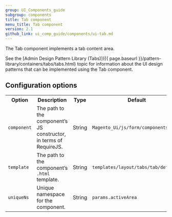 ```yaml
---
group: UI_Components_guide
subgroup: components
title: Tab component
menu_title: Tab component
version: 2.1
github_link: ui_comp_guide/components/ui-tab.md
---
```


The Tab component implements a tab content area.

See the [Admin Design Pattern Library (Tabs)]({{ page.baseurl }}/pattern-library/containers/tabs/tabs.html) topic for information about the UI design patterns that can be implemented using the Tab component.

## Configuration options

<table>
  <tr>
    <th>Option </th>
    <th>Description</th>
    <th>Type</th>
    <th>Default</th>
  </tr>
  <tr>
    <td><code>component</code></td>
    <td>The path to the component’s JS constructor, in terms of RequireJS.</td>
    <td>String</td>
    <td><code>Magento_Ui/js/form/components/area</code></td>
  </tr>
  <tr>
    <td><code>template</code></td>
    <td>The path to the component’s <code>.html</code> template.</td>
    <td>String</td>
    <td><code>templates/layout/tabs/tab/default</code></td>
  </tr>
  <tr>
    <td><code>uniqueNs</code></td>
    <td>Unique namespace for the component.</td>
    <td>String</td>
    <td><code>params.activeArea</code></td>
  </tr>
</table>